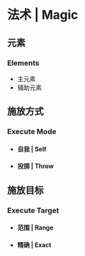 # 法术 | Magic

## 元素
### Elements
* 主元素
* 辅助元素

## 施放方式
### Execute Mode
* #### 自我 | Self
* #### 投掷 | Throw

## 施放目标
### Execute Target
* #### 范围 | Range
* #### 精确 | Exact
